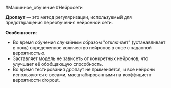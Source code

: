 #Машинное_обучение #Нейросети

**Дропаут** — это метод регуляризации, используемый для предотвращения переобучения нейронной сети.

**Особенности**:

- Во время обучения случайным образом "отключает" (устанавливает в ноль) определенное количество нейронов в слое с заданной вероятностью.
- Заставляет модель не зависеть от конкретных нейронов, что улучшает её обобщающую способность.
- Во время тестирования дропаут не применяется, и все нейроны используются с весами, масштабированными на коэффициент вероятности dropout.
